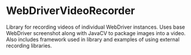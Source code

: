 # WebDriverVideoRecorder
Library for recording videos of individual WebDriver instances. Uses base WebDriver screenshot along with JavaCV to package images into a video. Also includes framework used in library and examples of using external recording libraries. 

